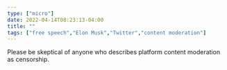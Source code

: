 ```yaml
---
type: ["micro"]
date: 2022-04-14T08:23:13-04:00
title: ""
tags: ["free speech","Elon Musk","Twitter","content moderation"]
---
```

Please be skeptical of anyone who describes platform content moderation as censorship.
